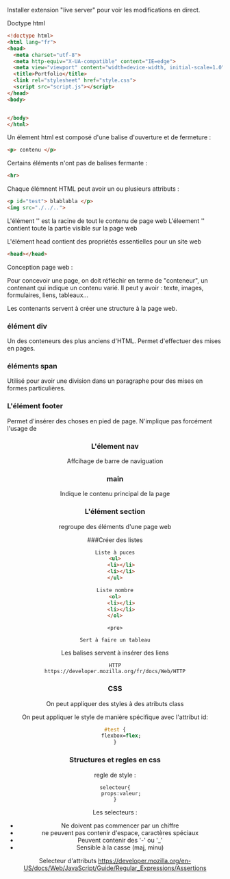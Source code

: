 Installer extension "live server" pour voir les modifications en direct.

Doctype html
``` html
<!doctype html>
<html lang="fr">
<head>
  <meta charset="utf-8">
  <meta http-equiv="X-UA-compatible" content="IE=edge">
  <meta view="viewport" content="width=device-width, initial-scale=1.0">
  <title>Portfolio</title>
  <link rel="stylesheet" href="style.css">
  <script src="script.js"></script>
</head>
<body>


</body>
</html>
```

Un élement html est composé d'une balise d'ouverture et de fermeture :
``` html
<p> contenu </p>
```

Certains éléments n'ont pas de balises fermante :
```html
<hr>
```
Chaque élémnent HTML peut avoir un ou plusieurs attributs :
``` html
<p id="test"> blablabla </p>
<img src="./../..">
```

L'élément '<html>' est la racine de tout le contenu de page web
L'éleement '<bodu>' contient toute la partie visible sur la page web

L'élément head contient des propriétés essentielles pour un site web
``` html
<head></head>
```

Conception page web :

Pour concevoir une page, on doit réfléchir en terme de "conteneur", un contenant qui indique un contenu varié.
Il peut y avoir : texte, images, formulaires, liens, tableaux...

Les contenants servent à créer une structure à la page web. 

### élément div
Un des conteneurs des plus anciens d'HTML. Permet d'effectuer des mises en pages.

### éléments span

Utilisé pour avoir une division dans un paragraphe pour des mises en formes particulières.

### L'élément footer
Permet d'insérer des choses en pied de page. N'implique pas forcément l'usage de <header>

### L'élement nav
Affcihage de barre de naviguation

### main
Indique le contenu principal de la page

### L'élément section
regroupe des éléments d'une page web

###Créer des listes
``` html
Liste à puces
<ul>
    <li></li>
    <li></li>
</ul>

Liste nombre
<ol>
    <li></li>
    <li></li>
</ol>
```
```
<pre>
```

    Sert à faire un tableau

Les balises <a> servent à insérer des liens

    HTTP
    https://developer.mozilla.org/fr/docs/Web/HTTP

### CSS
On peut appliquer des styles à des atributs class

On peut appliquer le style de manière spécifique avec l'attribut id:

``` CSS
#test {
    flexbox=flex;
}
```

### Structures et regles en css
regle de style :
```
selecteur{
    props:valeur;
}
```

Les selecteurs :
- Ne doivent pas commencer par un chiffre
- ne peuvent pas contenir d'espace, caractères spéciaux
- Peuvent contenir des '-' ou '_'
- Sensible à la casse (maj, minu)

Selecteur d'attributs 
https://developer.mozilla.org/en-US/docs/Web/JavaScript/Guide/Regular_Expressions/Assertions
